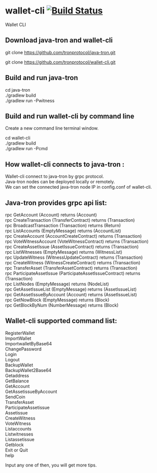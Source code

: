 # wallet-cli [![Build Status](https://travis-ci.org/tronprotocol/wallet-cli.svg?branch=master)](https://travis-ci.org/tronprotocol/wallet-cli)
Wallet CLI


Download java-tron and wallet-cli
---------------------------------
git clone https://github.com/tronprotocol/java-tron.git

git clone https://github.com/tronprotocol/wallet-cli.git


Build and run java-tron
-------------------------
cd java-tron  
./gradlew build      
./gradlew run -Pwitness
 

Build and run wallet-cli by command line
----------------------------------------
Create a new command line terminal window.

cd wallet-cli  
./gradlew build      
./gradlew run -Pcmd

How wallet-cli connects to java-tron :
--------------------------------------
Wallet-cli connect to java-tron by grpc protocol.          
Java-tron nodes can be deployed locally or remotely.          
We can set the connected java-tron node IP in config.conf of wallet-cli.

Java-tron provides grpc api list:
------------------------------------

rpc GetAccount (Account) returns (Account)           
rpc CreateTransaction (TransferContract) returns (Transaction)        
rpc BroadcastTransaction (Transaction) returns (Return)        
rpc ListAccounts (EmptyMessage) returns (AccountList)      
rpc CreateAccount (AccountCreateContract) returns (Transaction)      
rpc VoteWitnessAccount (VoteWitnessContract) returns (Transaction)      
rpc CreateAssetIssue (AssetIssueContract) returns (Transaction)     
rpc ListWitnesses (EmptyMessage) returns (WitnessList)     
rpc UpdateWitness (WitnessUpdateContract) returns (Transaction)     
rpc CreateWitness (WitnessCreateContract) returns (Transaction)    
rpc TransferAsset (TransferAssetContract) returns (Transaction)      
rpc ParticipateAssetIssue (ParticipateAssetIssueContract) returns (Transaction)       
rpc ListNodes (EmptyMessage) returns (NodeList)      
rpc GetAssetIssueList (EmptyMessage) returns (AssetIssueList)      
rpc GetAssetIssueByAccount (Account) returns (AssetIssueList)      
rpc GetNowBlock (EmptyMessage) returns (Block)      
rpc GetBlockByNum (NumberMessage) returns (Block)       
 
Wallet-cli supported command list:
----------------------------------

RegisterWallet  
ImportWallet  
ImportwalletByBase64  
ChangePassword  
Login  
Logout  
BackupWallet  
BackupWallet2Base64  
Getaddress  
GetBalance  
GetAccount  
GetAssetissueByAccount  
SendCoin  
TransferAsset  
ParticipateAssetissue  
Assetissue  
CreateWitness  
VoteWitness  
Listaccounts  
Listwitnesses  
Listassetissue  
Getblock  
Exit or Quit  
help  

Input any one of then, you will get more tips.


